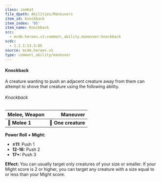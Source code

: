 ```yaml
---
class: combat
file_dpath: Abilities/Maneuvers
item_id: knockback
item_index: '05'
item_name: Knockback
scc:
  - mcdm.heroes.v1:common\_ability.maneuver:knockback
scdc:
  - 1.1.1:13.3:05
source: mcdm.heroes.v1
type: common\_ability/maneuver
---
```


#### Knockback

A creature wanting to push an adjacent creature away from them can attempt to shove that creature using the following ability.

###### Knockback

| **Melee, Weapon** |        **Maneuver** |
| ----------------- | ------------------: |
| **📏 Melee 1**    | **🎯 One creature** |

**Power Roll + Might:**

- **≤11:** Push 1
- **12-16:** Push 2
- **17+:** Push 3

**Effect:** You can usually target only creatures of your size or smaller. If your Might score is 2 or higher, you can target any creature with a size equal to or less than your Might score.

